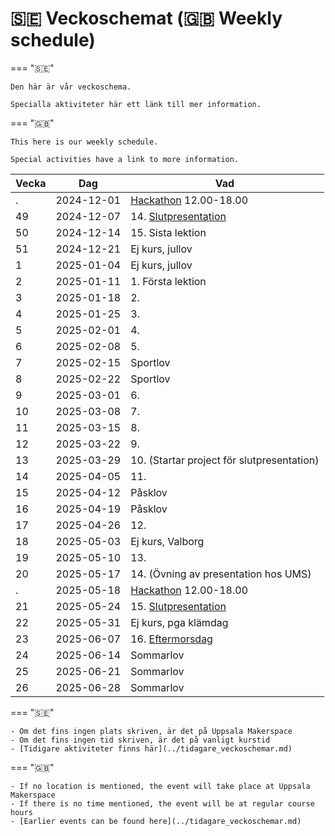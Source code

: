 # 🇸🇪 Veckoschemat (🇬🇧 Weekly schedule)

=== "🇸🇪"

    Den här är vår veckoschema.

    Specialla aktiviteter här ett länk till mer information.

=== "🇬🇧"

    This here is our weekly schedule.

    Special activities have a link to more information.

Vecka| Dag      |Vad
-----|----------|-------------------------------------
.    |2024-12-01| [Hackathon](verksamheter/20241201_hackathon/README.md) 12.00-18.00
49   |2024-12-07| 14. [Slutpresentation](verksamheter/20241207_slutpresentation/README.md)
50   |2024-12-14| 15. Sista lektion
51   |2024-12-21|Ej kurs, jullov
1    |2025-01-04|Ej kurs, jullov
2    |2025-01-11| 1. Första lektion
3    |2025-01-18| 2.
4    |2025-01-25| 3.
5    |2025-02-01| 4.
6    |2025-02-08| 5.
7    |2025-02-15|Sportlov
8    |2025-02-22|Sportlov
9    |2025-03-01| 6.
10   |2025-03-08| 7.
11   |2025-03-15| 8.
12   |2025-03-22| 9.
13   |2025-03-29| 10. (Startar project för slutpresentation)
14   |2025-04-05| 11.
15   |2025-04-12|Påsklov
16   |2025-04-19|Påsklov
17   |2025-04-26| 12.
18   |2025-05-03|Ej kurs, Valborg
19   |2025-05-10| 13.
20   |2025-05-17| 14. (Övning av presentation hos UMS)
.    |2025-05-18|[Hackathon](verksamheter/20250518_hackathon/README.md) 12.00-18.00
21   |2025-05-24| 15. [Slutpresentation](verksamheter/20250524_slutpresentation/README.md)
22   |2025-05-31|Ej kurs, pga klämdag
23   |2025-06-07| 16. [Eftermorsdag](verksamheter/20250531_eftermorsdag/README.md)
24   |2025-06-14|Sommarlov
25   |2025-06-21|Sommarlov
26   |2025-06-28|Sommarlov

=== "🇸🇪"

    - Om det fins ingen plats skriven, är det på Uppsala Makerspace
    - Om det fins ingen tid skriven, är det på vanligt kurstid
    - [Tidigare aktiviteter finns här](../tidagare_veckoschemar.md)

=== "🇬🇧"

    - If no location is mentioned, the event will take place at Uppsala Makerspace
    - If there is no time mentioned, the event will be at regular course hours
    - [Earlier events can be found here](../tidagare_veckoschemar.md)

